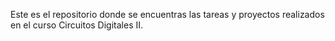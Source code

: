 Este es el repositorio donde se encuentras las tareas y proyectos realizados en el curso Circuitos Digitales II.
